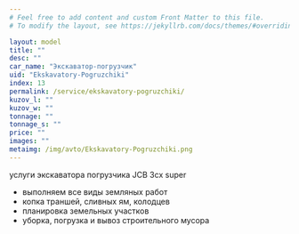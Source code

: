 ```yaml
---
# Feel free to add content and custom Front Matter to this file.
# To modify the layout, see https://jekyllrb.com/docs/themes/#overriding-theme-defaults

layout: model
title: ""
desc: ""
car_name: "Экскаватор-погрузчик"
uid: "Ekskavatory-Pogruzchiki"
index: 13
permalink: /service/ekskavatory-pogruzchiki/
kuzov_l: ""
kuzov_w: ""
tonnage: ""
tonnage_s: ""
price: ""
images: ""
metaimg: /img/avto/Ekskavatory-Pogruzchiki.png
---
```


услуги экскаватора погрузчика JCB&nbsp;3сх super  
- выполняем все виды земляных работ  
- копка траншей, сливных ям, колодцев  
- планировка земельных участков  
- уборка, погрузка и вывоз строительного мусора  